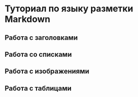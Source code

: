 # Туториал по языку разметки Markdown

## Работа с заголовками

## Работа со списками

## Работа с изображениями

## Работа с таблицами

